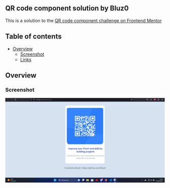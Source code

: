 ## QR code component solution by Bluz0

This is a solution to the [QR code component challenge on Frontend Mentor](https://www.frontendmentor.io/challenges/)

## Table of contents

- [Overview](#overview)
  - [Screenshot](#screenshot)
  - [Links](#links)

## Overview

### Screenshot

![](image/screen.png)



